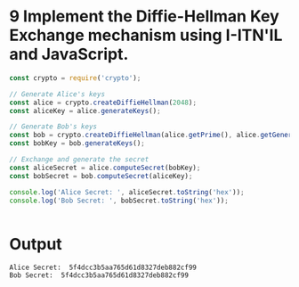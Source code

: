 




# 9 Implement the Diffie-Hellman Key Exchange mechanism using I-ITN'IL and JavaScript.

```js
const crypto = require('crypto');

// Generate Alice's keys
const alice = crypto.createDiffieHellman(2048);
const aliceKey = alice.generateKeys();

// Generate Bob's keys
const bob = crypto.createDiffieHellman(alice.getPrime(), alice.getGenerator());
const bobKey = bob.generateKeys();

// Exchange and generate the secret
const aliceSecret = alice.computeSecret(bobKey);
const bobSecret = bob.computeSecret(aliceKey);

console.log('Alice Secret: ', aliceSecret.toString('hex'));
console.log('Bob Secret: ', bobSecret.toString('hex'));



```


# Output

```
Alice Secret:  5f4dcc3b5aa765d61d8327deb882cf99
Bob Secret:  5f4dcc3b5aa765d61d8327deb882cf99

```











